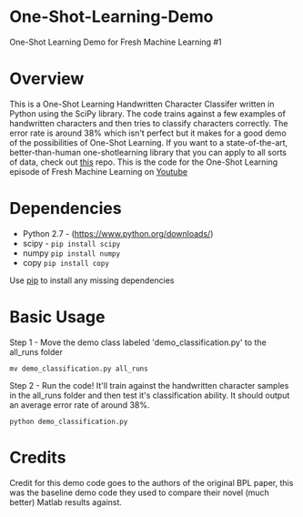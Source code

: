 # One-Shot-Learning-Demo
One-Shot Learning Demo for Fresh Machine Learning #1

Overview
============
This is a One-Shot Learning Handwritten Character Classifer written in Python using the SciPy library. The code trains against a few examples of handwritten characters and then tries to classify characters correctly. The error rate is around 38% which isn't
perfect but it makes for a good demo of the possibilities of One-Shot Learning. If you want to a state-of-the-art, better-than-human one-shotlearning library that you can apply to all sorts of data, check out [this](https://github.com/MaxwellRebo/PyBPL) repo. This is the code for the One-Shot Learning episode of Fresh Machine Learning on [Youtube](https://youtu.be/FIjy3lV_KJU)

Dependencies
============

* Python 2.7 - (https://www.python.org/downloads/)
* scipy - `pip install scipy`
* numpy `pip install numpy`
* copy `pip install copy`

Use [pip](https://pypi.python.org/pypi/pip) to install any missing dependencies

Basic Usage
===========

Step 1 - Move the demo class labeled 'demo_classification.py' to the all_runs folder 

```shell
mv demo_classification.py all_runs 
```

Step 2 - Run the code! It'll train against the handwritten character samples in the all_runs folder and then test it's classification ability.
It should output an average error rate of around 38%.
```shell
python demo_classification.py
```

Credits
===========
Credit for this demo code goes to the authors of the original BPL paper, this was the baseline demo code they used to compare their novel (much better) Matlab results against. 
